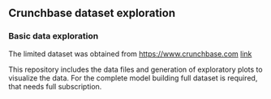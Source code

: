 ## Crunchbase dataset exploration

### Basic data exploration

The limited dataset was obtained from <https://www.crunchbase.com>   [link](https://www.crunchbase.com)

This repository includes the data files and generation of exploratory plots to visualize the data. For the complete model building full dataset is required, that needs full subscription.
